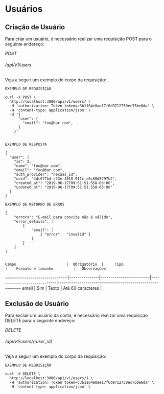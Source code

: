 # Usuários

## Criação de Usuário

Para criar um usuário, é necessário realizar uma requisição POST para o seguinte endereço:

<div class="api-endpoint">
    <div class="endpoint-data">
        <i class="label label-get">POST</i>
        <h6>/api/v1/users</h6>
    </div>
</div>

Veja a seguir um exemplo do corpo da requisição:

```shell
EXEMPLO DE REQUISIÇÃO

curl -X POST \
  http://localhost:3000/api/v1/users/ \
  -H 'authorization: Token token=c3b1164e8ae17f6d9712730ec75be6da' \
  -H 'content-type: application/json' \
  -d '{
      "user": {
        "email": "foo@bar.com",
      }
    }'


EXEMPLO DE RESPOSTA

{
  "user": {
    "id": 2,
    "name": "foo@bar.com",
    "email": "foo@bar.com",
    "auth_provider": "nexaas_id",
    "uuid": "4dc677bd-c23e-4618-911c-a6c80d5797b4",
    "created_at": "2019-06-17T09:51:51.558-03:00",
    "updated_at": "2019-06-17T09:51:51.558-03:00"
  }
}

EXEMPLO DE RETORNO DE ERROS

{
    "errors": "E-mail para convite não é válido",
    "error_details": [
        {
            "email": [
                { "error":  "invalid" }
            ]
        }
    ]
}


```

    Campo                       |  Obrigatório  |     Tipo                |    Formato e tamanho         |   Observações
--------------------------------|---------------|-------------------------|------------------------------|-----------------------------------------------------------
    email                       |  Sim          |     Texto               |   Até 60 caracteres          |


## Exclusão de Usuário

Para excluir um usuário da conta, é necessário realizar uma requisição DELETE para o seguinte endereço:

<div class="api-endpoint">
    <div class="endpoint-data">
        <i class="label label-warning">DELETE</i>
        <h6>/api/v1/users/{:user_id}</h6>
    </div>
</div>


Veja a seguir um exemplo do corpo da requisição:

```shell
EXEMPLO DE REQUISIÇÃO

curl -X DELETE \
  http://localhost:3000/api/v1/users/1 \
  -H 'authorization: Token token=c3b1164e8ae17f6d9712730ec75be6da' \
  -H 'content-type: application/json' \
```
